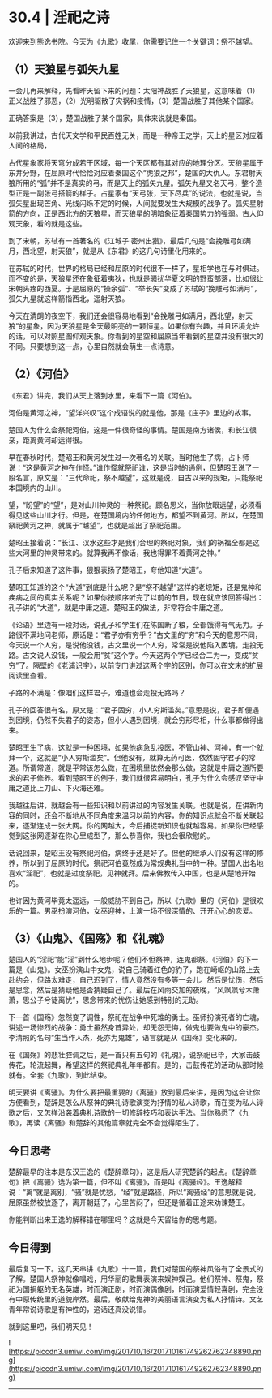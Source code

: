 # 30.4 | 淫祀之诗

欢迎来到熊逸书院。今天为《九歌》收尾，你需要记住一个关键词：祭不越望。

## （1）天狼星与弧矢九星

一会儿再来解释，先看昨天留下来的问题：太阳神战胜了天狼星，这意味着（1）正义战胜了邪恶，（2）光明驱散了灾祸和疫情，（3）楚国战胜了其他某个国家。

正确答案是（3），楚国战胜了某个国家，具体来说就是秦国。

以前我讲过，古代天文学和平民百姓无关，而是一种帝王之学，天上的星区对应着人间的格局，

古代星象家将天穹分成若干区域，每一个天区都有其对应的地理分区。天狼星属于东井分野，在屈原时代恰恰对应着秦国这个“虎狼之邦”，楚国的大仇人。东君射天狼所用的“弧”并不是真实的弓，而是天上的弧矢九星。弧矢九星又名天弓，整个造型正是一副张弓搭箭的样子。占星家有“天弓张，天下尽兵”的说法，也就是说，当弧矢星出现芒角、光线闪烁不定的时候，人间就要发生大规模的战争了。弧矢星射箭的方向，正是西北方的天狼星，而天狼星的明暗象征着秦国势力的强弱。古人仰观天象，看的就是这些。

到了宋朝，苏轼有一首著名的《江城子·密州出猎》，最后几句是“会挽雕弓如满月，西北望，射天狼”，就是从《东君》的这几句诗里化用来的。

在苏轼的时代，世界的格局已经和屈原的时代很不一样了，星相学也在与时俱进。而不变的是，天狼星还在象征着夷狄，也就是骚扰华夏文明的野蛮部落，比如很让宋朝头疼的西夏。于是屈原的“操余弧”、“举长矢”变成了苏轼的“挽雕弓如满月”，弧矢九星就这样箭指西北，遥射天狼。

今天在清朗的夜空下，我们还会很容易地看到“会挽雕弓如满月，西北望，射天狼”的星象，因为天狼星是全天最明亮的一颗恒星。如果你有兴趣，并且环境允许的话，可以对照星图仰观天象。你看到的星空和屈原当年看到的星空并没有很大的不同。只要想到这一点，心里自然就会萌生一点诗意。

## （2）《河伯》

《东君》讲完，我们从天上落到水里，来看下一篇《河伯》。

河伯是黄河之神，“望洋兴叹”这个成语说的就是他，那是《庄子》里边的故事。

楚国人为什么会祭祀河伯，这是一件很奇怪的事情。楚国是南方诸侯，和长江很亲，距离黄河却远得很。

早在春秋时代，楚昭王和黄河发生过一次著名的关联。当时他生了病，占卜师说：“这是黄河之神在作怪。”谁作怪就祭祀谁，这是当时的通例，但楚昭王说了一段名言，原文是：“三代命祀，祭不越望”，这就是说，自古以来的规矩，只能祭祀本国境内的山川。

望，“盼望”的“望”，是对山川神灵的一种祭祀。顾名思义，当你放眼远望，必须看得见这些山川才行。但是，在楚国境内的任何地方，都望不到黄河。所以，在楚国祭祀黄河之神，就属于“越望”，也就是超出了祭祀范围。

楚昭王接着说：“长江、汉水这些才是我们合理的祭祀对象，我们的祸福全都是这些大河里的神灵带来的。就算我再不像话，我也得罪不着黄河之神。”

孔子后来知道了这件事，狠狠表扬了楚昭王，夸他知道“大道”。

楚昭王知道的这个“大道”到底是什么呢？是“祭不越望”这样的老规矩，还是鬼神和疾病之间的真实关系呢？如果你按顺序听完了以前的节目，现在就应该回答得出：孔子讲的“大道”，就是中庸之道。楚昭王的做法，非常符合中庸之道。

《论语》里边有一段对话，说孔子和学生们在陈国断了粮，全都饿得有气无力。子路很不满地问老师，原话是：“君子亦有穷乎？”古文里的“穷”和今天的意思不同，今天说一个人穷，是说他没钱，古文里说一个人穷，常常是说他陷入困境，走投无路。古文说人没钱，一般会用“贫”这个字。今天这两个字已经合二为一，变成“贫穷”了。隔壁的《老浦识字》，以前专门讲过这两个字的区别，你可以在文末的扩展阅读里查看。

子路的不满是：像咱们这样君子，难道也会走投无路吗？

孔子的回答很有名，原文是：“君子固穷，小人穷斯滥矣。”意思是说，君子即便遇到困境，仍然不失君子的姿态，但小人遇到困境，就会穷形尽相，什么事都做得出来。

楚昭王生了病，这就是一种困境，如果他病急乱投医，不管山神、河神，有一个就拜一个，这就是“小人穷斯滥矣”。但他没有，就算无药可医，依然固守君子的常道。所谓常道，就是平常该怎么做，在困境里依然会那么做，这就是中庸之道所要求的君子修养。看到楚昭王的例子，我们就很容易明白，孔子为什么会感叹坚守中庸之道比上刀山、下火海还难。

我越往后讲，就越会有一些知识和以前讲过的内容发生关联。也就是说，在讲新内容的同时，还会不断地从不同角度来温习以前的内容，你的知识点就会不断关联起来，逐渐连成一张大网。你的网越大，今后捕捉新知识也就越容易。如果你已经感觉到这张网逐渐在你心里成型了，那么恭喜你，我也会很欣慰的。

话说回来，楚昭王没有祭祀河伯，病终于还是好了。但他的继承人们没有这样的修养，所以到了屈原的时代，祭祀河伯竟然成为常规典礼当中的一种。楚国人出名地喜欢“淫祀”，也就是过度祭祀，见神就拜。后来佛教传入中国，也是从楚地开始的。

也许因为黄河毕竟太遥远，一般威胁不到自己，所以《九歌》里的《河伯》是很欢乐的一篇。男巫扮演河伯，女巫迎神，上演一场不很深情的、开开心心的恋爱。

## （3）《山鬼》、《国殇》和《礼魂》

楚国人的“淫祀”能“淫”到什么地步呢？他们不但祭神，连鬼都祭。《河伯》的下一篇是《山鬼》。女巫扮演山中女鬼，说自己骑着红色的豹子，跑在崎岖的山路上去赴约会，但路太难走，自己迟到了，情人竟然没有多等一会儿。然后是忧伤，然后是思念，然后是猜疑他是否猜疑自己了。最后在风雨交加的夜晚，“风飒飒兮木萧萧，思公子兮徒离忧”，思念带来的忧伤让她感到特别的无助。

下一首《国殇》忽然变了调性，祭祀在战争中死难的勇士。巫师扮演死者的亡魂，讲述一场惨烈的战争：勇士虽然身首异处，却无怨无悔，做鬼也要做鬼中的豪杰。李清照的名句“生当作人杰，死亦为鬼雄”，语言就是从《国殇》变化来的。

在《国殇》的悲壮腔调之后，是一首只有五句的《礼魂》，说祭祀已毕，大家击鼓传花，轮流起舞，希望这样的祭祀典礼年年都有。是的，击鼓传花的活动从那时候就有。全套《九歌》，到此结束。

明天要讲《离骚》。为什么要把最重要的《离骚》放到最后来讲，是因为这会让你方便看到，楚辞是怎么从祭神的典礼诗歌演变为抒情的私人诗歌，而在变为私人诗歌之后，又怎样沿袭着典礼诗歌的一切修辞技巧和表达手法。当你熟悉了《九歌》，再读《离骚》和楚辞的其他篇章就完全不会觉得陌生了。

## 今日思考

楚辞最早的注本是东汉王逸的《楚辞章句》，这是后人研究楚辞的起点。《楚辞章句》把《离骚》选为第一篇，但不叫《离骚》，而是叫《离骚经》。王逸解释说：“离”就是离别，“骚”就是忧愁，“经”就是路径，所以“离骚经”的意思就是说，屈原虽然被放逐了，离开朝廷了，心里苦闷了，但还是循着正途来劝谏楚王。

你能判断出来王逸的解释错在哪里吗？这就是今天留给你的思考题。

## 今日得到

最后复习一下。这几天串讲《九歌》十一篇，我们对楚国的祭神风俗有了全景式的了解。楚国人祭神就像唱戏，用华丽的歌舞表演来娱神娱己。他们祭神、祭鬼，祭祀为国捐躯的无名英雄，时而演正剧，时而演偶像剧，时而演爱情轻喜剧，完全没有中原传统里的道貌岸然。最后，敬献给鬼神的美丽语言演变为私人抒情诗。文艺青年常说诗歌是有神性的，这话还真没说错。

就到这里吧，我们明天见！

![https://piccdn3.umiwi.com/img/201710/16/201710161749262762348890.png](https://piccdn3.umiwi.com/img/201710/16/201710161749262762348890.png)

---

